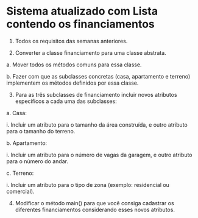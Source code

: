 # Sistema atualizado com Lista contendo os financiamentos #

1. Todos os requisitos das semanas anteriores.

2. Converter a classe financiamento para uma classe abstrata.

a. Mover todos os métodos comuns para essa classe.

b. Fazer com que as subclasses concretas (casa, apartamento e terreno) implementem os métodos definidos por essa classe.

3. Para as três subclasses de financiamento incluir novos atributos específicos a cada uma das subclasses:

a. Casa:

i. Incluir um atributo para o tamanho da área construída, e outro atributo para o tamanho do terreno.

b. Apartamento:

i. Incluir um atributo para o número de vagas da garagem, e outro atributo para o número do andar.

c. Terreno:

i. Incluir um atributo para o tipo de zona (exemplo: residencial ou comercial).

4. Modificar o método main() para que você consiga cadastrar os diferentes financiamentos considerando esses novos atributos.

